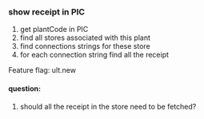 ### show receipt in PIC
1. get plantCode in PIC
2. find all stores associated with this plant
3. find connections strings for these store
4. for each connection string find all the receipt

Feature flag: ult.new


#### question: 
1. should all the receipt in the store need to be fetched?